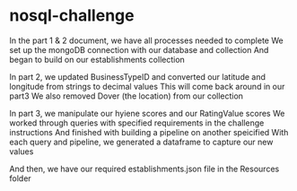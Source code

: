 # nosql-challenge
In the part 1 & 2 document, we have all processes needed to complete
We set up the mongoDB connection with our database and collection
And began to build on our establishments collection

In part 2, we updated BusinessTypeID and converted our latitude and longitude from strings to decimal values
This will come back around in our part3
We also removed Dover (the location) from our collection

In part 3, we manipulate our hyiene scores and our RatingValue scores
We worked through queries with specified requirements in the challenge instructions
And finished with building a pipeline on another speicified With each query and pipeline, we generated a dataframe to capture our new values

And then, we have our required establishments.json file in the Resources folder
